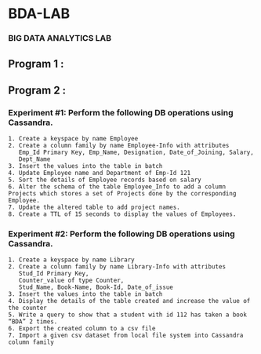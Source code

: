 # BDA-LAB
### BIG DATA ANALYTICS LAB

## Program 1 : 

## Program 2 : 

### Experiment #1: Perform the following DB operations using Cassandra. 

    1. Create a keyspace by name Employee
    2. Create a column family by name Employee-Info with attributes 
       Emp_Id Primary Key, Emp_Name, Designation, Date_of_Joining, Salary, 
       Dept_Name
    3. Insert the values into the table in batch
    4. Update Employee name and Department of Emp-Id 121
    5. Sort the details of Employee records based on salary
    6. Alter the schema of the table Employee_Info to add a column Projects which stores a set of Projects done by the corresponding Employee.
    7. Update the altered table to add project names.
    8. Create a TTL of 15 seconds to display the values of Employees.

### Experiment #2: Perform the following DB operations using Cassandra.
    1. Create a keyspace by name Library
    2. Create a column family by name Library-Info with attributes 
       Stud_Id Primary Key,
       Counter_value of type Counter,
       Stud_Name, Book-Name, Book-Id, Date_of_issue
    3. Insert the values into the table in batch
    4. Display the details of the table created and increase the value of the counter 
    5. Write a query to show that a student with id 112 has taken a book “BDA” 2 times.
    6. Export the created column to a csv file
    7. Import a given csv dataset from local file system into Cassandra column family
